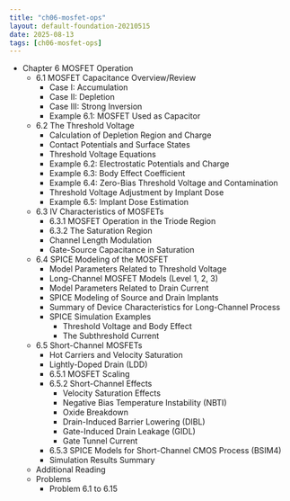 ```yaml
---
title: "ch06-mosfet-ops"
layout: default-foundation-20210515
date: 2025-08-13
tags: [ch06-mosfet-ops]
---
```


- Chapter 6 MOSFET Operation  
  - 6.1 MOSFET Capacitance Overview/Review  
    - Case I: Accumulation  
    - Case II: Depletion  
    - Case III: Strong Inversion  
    - Example 6.1: MOSFET Used as Capacitor  
  - 6.2 The Threshold Voltage  
    - Calculation of Depletion Region and Charge  
    - Contact Potentials and Surface States  
    - Threshold Voltage Equations  
    - Example 6.2: Electrostatic Potentials and Charge  
    - Example 6.3: Body Effect Coefficient  
    - Example 6.4: Zero-Bias Threshold Voltage and Contamination  
    - Threshold Voltage Adjustment by Implant Dose  
    - Example 6.5: Implant Dose Estimation  
  - 6.3 IV Characteristics of MOSFETs  
    - 6.3.1 MOSFET Operation in the Triode Region  
    - 6.3.2 The Saturation Region  
    - Channel Length Modulation  
    - Gate-Source Capacitance in Saturation  
  - 6.4 SPICE Modeling of the MOSFET  
    - Model Parameters Related to Threshold Voltage  
    - Long-Channel MOSFET Models (Level 1, 2, 3)  
    - Model Parameters Related to Drain Current  
    - SPICE Modeling of Source and Drain Implants  
    - Summary of Device Characteristics for Long-Channel Process  
    - SPICE Simulation Examples  
      - Threshold Voltage and Body Effect  
      - The Subthreshold Current  
  - 6.5 Short-Channel MOSFETs  
    - Hot Carriers and Velocity Saturation  
    - Lightly-Doped Drain (LDD)  
    - 6.5.1 MOSFET Scaling  
    - 6.5.2 Short-Channel Effects  
      - Velocity Saturation Effects  
      - Negative Bias Temperature Instability (NBTI)  
      - Oxide Breakdown  
      - Drain-Induced Barrier Lowering (DIBL)  
      - Gate-Induced Drain Leakage (GIDL)  
      - Gate Tunnel Current  
    - 6.5.3 SPICE Models for Short-Channel CMOS Process (BSIM4)  
    - Simulation Results Summary  
  - Additional Reading  
  - Problems  
    - Problem 6.1 to 6.15
